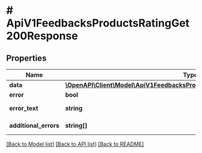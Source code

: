 # # ApiV1FeedbacksProductsRatingGet200Response

## Properties

Name | Type | Description | Notes
------------ | ------------- | ------------- | -------------
**data** | [**\OpenAPI\Client\Model\ApiV1FeedbacksProductsRatingGet200ResponseDataInner[]**](ApiV1FeedbacksProductsRatingGet200ResponseDataInner.md) |  | [optional]
**error** | **bool** | Есть ли ошибка | [optional]
**error_text** | **string** | Описание ошибки | [optional]
**additional_errors** | **string[]** | Дополнительные ошибки | [optional]

[[Back to Model list]](../../README.md#models) [[Back to API list]](../../README.md#endpoints) [[Back to README]](../../README.md)
